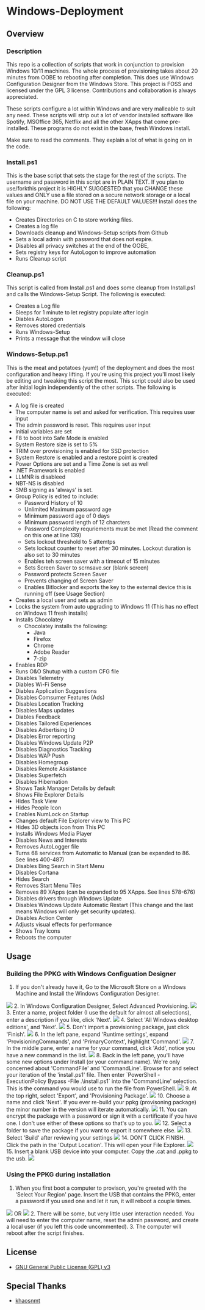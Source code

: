 # Windows-Deployment

## Overview

### Description

This repo is a collection of scripts that work in conjunction to provision Windows 10/11 machines.
The whole process of provisioning takes about 20 minutes from OOBE to rebooting after completion.
This does use Windows Configuration Designer from the Windows Store.
This project is FOSS and licensed under the GPL 3 license. Contributions and collaboration is always appreciated.

These scripts configure a lot within Windows and are very malleable to suit any need. These scripts will strip out a lot of vendor installed software like Spotify, MSOffice 365, Netflix and all the other XApps that come pre-installed. These programs do not exist in the base, fresh Windows install.

Make sure to read the comments. They explain a lot of what is going on in the code.

### Install.ps1

This is the base script that sets the stage for the rest of the scripts.
The username and password in this script are in PLAIN TEXT.
If you plan to use/forkthis project it is HIGHLY SUGGESTED that you CHANGE these values and ONLY use a file stored on a secure network storage or a local file on your machine. DO NOT USE THE DEFAULT VALUES!!!
Install does the following:

- Creates Directories on C to store working files.
- Creates a log file
- Downloads cleanup and Windows-Setup scripts from Github
- Sets a local admin with password that does not expire.
- Disables all privacy switches at the end of the OOBE,
- Sets registry keys for AutoLogon to improve automation
- Runs Cleanup script

### Cleanup.ps1

This script is called from Install.ps1 and does some cleanup from Install.ps1 and calls the Windows-Setup Script.
The following is executed:

- Creates a Log file
- Sleeps for 1 minute to let registry populate after login
- Diables AutoLogon
- Removes stored credentials
- Runs Windows-Setup
- Prints a message that the window will close

### Windows-Setup.ps1

This is the meat and potatoes (yum!) of the deployment and does the most configuration and heavy lifting.
If you're using this project you'll most likely be editing and tweaking this script the most.
This script could also be used after initial login independently of the other scripts.
The following is executed:

- A log file is created
- The computer name is set and asked for verification. This requires user input
- The admin password is reset. This requires user input
- Initial variables are set
- F8 to boot into Safe Mode is enabled
- System Restore size is set to 5%
- TRIM over provisioning is enabled for SSD protection
- System Restore is enabled and a restore point is created
- Power Options are set and a Time Zone is set as well
- .NET Framework is enabled
- LLMNR is disableed
- NBT-NS is disabled
- SMB signing as 'always' is set.
- Group Policy is edited to include:
    * Password History of 10
    * Unlimited Maximum password age
    * Minimum password age of 0 days
    * Minimum password length of 12 charcters
    * Password Complexity requriements must be met (Read the comment on this one at line 139)
    * Sets lockout threshold to 5 attemtps
    * Sets lockout counter to reset after 30 minutes. Lockout duration is also set to 30 minutes
    * Enables teh screen saver with a timeout of 15 minutes
    * Sets Screen Saver to scrnsave.scr (blank screen)
    * Password protects Screen Saver
    * Prevents changing of Screen Saver
    * Enables Bitlocker and exports the key to the external device this is running off (see Usage Section)
- Creates a local user and sets as admin
- Locks the system from auto upgrading to Windows 11 (This has no effect on Windows 11 fresh installs)
- Installs Chocolatey
    * Chocolatey installs the following:
        - Java
        - Firefox
        - Chrome
        - Adobe Reader
        - 7-zip
- Enables RDP
- Runs O&O Shutup with a custom CFG file
- Disables Telemetry
- Diables Wi-Fi Sense
- Diables Application Suggestions
- Disables Comsumer Features (Ads)
- Disables Location Tracking
- Disables Maps updates
- Diables Feedback
- Disables Tailored Experiences
- Disables Adbertising ID
- Disables Error reporting
- Disables Windows Update P2P
- Disables Diagnostics Tracking
- Disables WAP Push
- Disables Homegroup
- Disables Remote Assistance
- Disables Superfetch
- Disables Hibernation
- Shows Task Manager Details by default
- Shows File Explorer Details
- Hides Task View
- Hides People Icon
- Enables NumLock on Startup
- Changes default File Explorer view to This PC
- Hides 3D objects icon from This PC
- Installs Windows Media Player
- Disables News and Interests
- Removes AutoLogger file
- Turns 68 services from Automatic to Manual (can be expanded to 86. See lines 400-487)
- Disables Bing Search in Start Menu
- Disables Cortana
- Hides Search
- Removes Start Menu Tiles
- Removes 89 XApps (can be expanded to 95 XApps. See lines 578-676)
- Disables drivers through Windows Update
- Disables Windows Update Automatic Restart (This change and the last means Windows will only get security updates).
- Disables Action Center
- Adjusts visual effects for performance
- Shows Tray Icons
- Reboots the computer

## Usage

### Building the PPKG with Windows Configuation Designer

1. If you don't already have it, Go to the Microsoft Store on a Windows Machine and Install the Windows Configuration Designer.
<img src="https://github.com/colebermudez/Windows-Deployment/blob/main/PPKG%20Screenshots/Screenshot_22.png?raw=true" />
2. In Windows Configuration Designer, Select Advanced Provisioning.
<img src="https://github.com/colebermudez/Windows-Deployment/blob/main/PPKG%20Screenshots/Screenshot_8.png?raw=true" />
3. Enter a name, project folder (I use the default for almost all selections), enter a description if you like, click 'Next'.
<img src="https://github.com/colebermudez/Windows-Deployment/blob/main/PPKG%20Screenshots/Screenshot_9.png?raw=true" />
4. Select 'All Windows desktop editions', and 'Next'.
<img src="https://github.com/colebermudez/Windows-Deployment/blob/main/PPKG%20Screenshots/Screenshot_10.png?raw=true" />
5. Don't import a provisioning package, just click 'Finish'.
<img src="https://github.com/colebermudez/Windows-Deployment/blob/main/PPKG%20Screenshots/Screenshot_11.png?raw=true" />
6. In the left pane, expand 'Runtime settings', expand 'ProvisioningCommands', and 'PrimaryContext', highlight 'Command'.
<img src="https://github.com/colebermudez/Windows-Deployment/blob/main/PPKG%20Screenshots/Screenshot_12.png?raw=true" />
7. In the middle pane, enter a name for your command, click 'Add', notice you have a new command in the list.
<img src="https://github.com/colebermudez/Windows-Deployment/blob/main/PPKG%20Screenshots/Screenshot_13.png?raw=true" />
8. Back in the left pane, you'll have some new options under Install (or your command name). We're only concerned about 'CommandFile' and 'CommandLine'. Browse for and select your iteration of the 'install.ps1' file. Then enter `PowerShell -ExecutionPolicy Bypass -File .\install.ps1` into the 'CommandLine' selection. This is the command you would use to run the file from PowerShell.
<img src="https://github.com/colebermudez/Windows-Deployment/blob/main/PPKG%20Screenshots/Screenshot_14_1.png?raw=true" />
9. At the top right, select 'Export', and 'Provisioning Package'.
<img src="https://github.com/colebermudez/Windows-Deployment/blob/main/PPKG%20Screenshots/Screenshot_15.png?raw=true" />
10. Choose a name and click 'Next'. If you ever re-build your ppkg (provisoning package) the minor number in the version will iterate automatically.
<img src="https://github.com/colebermudez/Windows-Deployment/blob/main/PPKG%20Screenshots/Screenshot_16.png?raw=true" />
11. You can encrypt the package with a password or sign it with a certificate if you have one. I don't use either of these options so that's up to you.
<img src="https://github.com/colebermudez/Windows-Deployment/blob/main/PPKG%20Screenshots/Screenshot_17.png?raw=true" />
12. Select a folder to save the package if you want to export it somewhere else.
<img src="https://github.com/colebermudez/Windows-Deployment/blob/main/PPKG%20Screenshots/Screenshot_18.png?raw=true" />
13. Select 'Build' after reviewing your settings
<img src="https://github.com/colebermudez/Windows-Deployment/blob/main/PPKG%20Screenshots/Screenshot_19.png?raw=true" />
14. DON'T CLICK FINISH. Click the path in the 'Output Location'. This will open your File Explorer.
<img src="https://github.com/colebermudez/Windows-Deployment/blob/main/PPKG%20Screenshots/Screenshot_20.png?raw=true" />
15. Insert a blank USB device into your computer. Copy the <PPKGNAME>.cat and <PPKGNAME>.ppkg to the usb.
<img src="https://github.com/colebermudez/Windows-Deployment/blob/main/PPKG%20Screenshots/Screenshot_21.png?raw=true" />
   
### Using the PPKG during installation

1. When you first boot a computer to provison, you're greeted with the 'Select Your Region' page. Insert the USB that contains the PPKG, enter a password if you used one and let it run, it will reboot a couple times.
<img src="https://github.com/colebermudez/Windows-Deployment/blob/main/PPKG%20Screenshots/Windows-10-Creators-Update-Setup-1.jpg" />
OR
<img src="https://github.com/colebermudez/Windows-Deployment/blob/main/PPKG%20Screenshots/windows-11-setup-screen-country-region-mrnoob-768x578.png" />
2. There will be some, but very little user interaction needed. You will need to enter the computer name, reset the admin password, and create a local user (if you left this code uncommented).
3. The computer will reboot after the script finishes.

## License

- [GNU General Public License (GPL) v3](https://www.gnu.org/licenses/gpl-3.0.en.html)

## Special Thanks

- [khaosnmt](https://github.com/khaosnmt)
